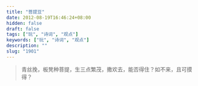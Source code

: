 ```yaml
---
title: "菩提豆"
date: 2012-08-19T16:46:24+08:00
hidden: false
draft: false
tags: ["玩", "诗词", "观点"]
keywords: ["玩", "诗词", "观点"]
description: ""
slug: "1901"
---
```


> 青丝挽，板凳种菩提，生三点繁茂，撒欢去，能否得住？如不来，且可摸得？
<!--more-->